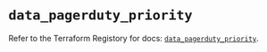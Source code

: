 # `data_pagerduty_priority`

Refer to the Terraform Registory for docs: [`data_pagerduty_priority`](https://www.terraform.io/docs/providers/pagerduty/d/priority).
